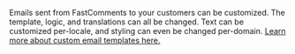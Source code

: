 Emails sent from FastComments to your customers can be customized. The template, logic,
and translations can all be changed. Text can be customized per-locale, and styling
can even be changed per-domain. [Learn more about custom email templates here.](/guide-email-templates.html)
